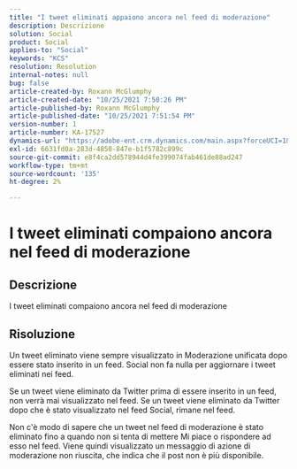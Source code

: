 ```yaml
---
title: "I tweet eliminati appaiono ancora nel feed di moderazione"
description: Descrizione
solution: Social
product: Social
applies-to: "Social"
keywords: "KCS"
resolution: Resolution
internal-notes: null
bug: false
article-created-by: Roxann McGlumphy
article-created-date: "10/25/2021 7:50:26 PM"
article-published-by: Roxann McGlumphy
article-published-date: "10/25/2021 7:51:54 PM"
version-number: 1
article-number: KA-17527
dynamics-url: "https://adobe-ent.crm.dynamics.com/main.aspx?forceUCI=1&pagetype=entityrecord&etn=knowledgearticle&id=4d279fc8-cc35-ec11-b6e6-000d3a3485ea"
exl-id: 6631fd0a-283d-4850-847e-b1f5782c899c
source-git-commit: e8f4ca2dd578944d4fe399074fab461de88ad247
workflow-type: tm+mt
source-wordcount: '135'
ht-degree: 2%

---
```


# I tweet eliminati compaiono ancora nel feed di moderazione

## Descrizione

I tweet eliminati compaiono ancora nel feed di moderazione

## Risoluzione


Un tweet eliminato viene sempre visualizzato in Moderazione unificata dopo essere stato inserito in un feed. Social non fa nulla per aggiornare i tweet eliminati nei feed.

Se un tweet viene eliminato da Twitter prima di essere inserito in un feed, non verrà mai visualizzato nel feed. Se un tweet viene eliminato da Twitter dopo che è stato visualizzato nel feed Social, rimane nel feed.

Non c&#39;è modo di sapere che un tweet nel feed di moderazione è stato eliminato fino a quando non si tenta di mettere Mi piace o rispondere ad esso nel feed. Viene quindi visualizzato un messaggio di azione di moderazione non riuscita, che indica che il post non è più disponibile.
